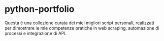 # python-portfolio
Questa è una collezione curata dei miei migliori script personali, realizzati per dimostrare le mie competenze pratiche in web scraping, automazione di processi e integrazione di API.
